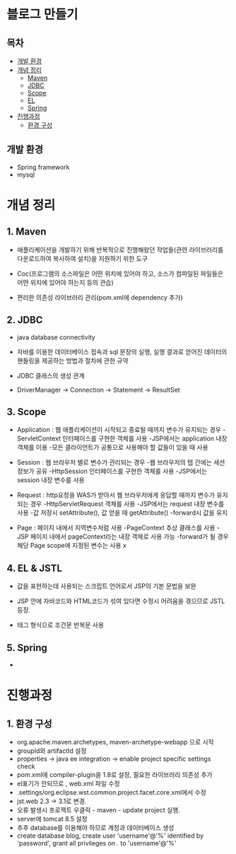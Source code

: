 # 블로그 만들기

## 목차

* [개발 환경](#개발-환경)
* [개념 정리](#개념-정리)
  * [Maven](#1-Maven)
  * [JDBC](#2-JDBC)
  * [Scope](#3-Scope)
  * [EL](#4-EL-&-JSTL)
  * [Spring](#5-Spring)
* [진행과정](#진행과정)
  * [환경 구성](#1-환경-구성)

## 개발 환경

* Spring framework
* mysql

# 개념 정리

## 1. Maven

* 애플리케이션을 개발하기 위해 반복적으로 진행해왔던 작업들(관련 라이브러리를 다운로드하여 복사하여 설치)을 지원하기 위한 도구
* Coc(프로그램의 소스파일은 어떤 위치에 있어야 하고, 소스가 컴파일된 파일들은 어떤 위치에 있어야 하는지 등의 관습)

* 편리한 의존성 라이브러리 관리(pom.xml에 dependency 추가)

## 2. JDBC

* java database connectivity
* 자바를 이용한 데이터베이스 접속과 sql 문장의 실행, 실행 결과로 얻어진 데이터의 핸들링을 제공하는 방법과 절차에 관한 규약

* JDBC 클래스의 생성 관계
* DriverManager -> Connection -> Statement -> ResultSet

## 3. Scope

* Application : 웹 애플리케이션이 시작되고 종료될 때까지 변수가 유지되는 경우
  -ServletContext 인터페이스를 구현한 객체를 사용
  -JSP에서는 application 내장 객체를 이용
  -모든 클라이언트가 공통으로 사용해야 할 값들이 있을 때 사용
* Session : 웹 브라우저 별로 변수가 관리되는 경우
  -웹 브라우저의 탭 간에는 세션정보가 공유
  -HttpSession 인터페이스를 구현한 객체를 사용
  -JSP에서는 session 내장 변수를 사용
  
* Request : http요청을 WAS가 받아서 웹 브라우저에게 응답할 때까지 변수가 유지되는 경우
  -HttpServletRequest 객체를 사용
  -JSP에서는 request 내장 변수를 사용
  -값 저장시 setAttribute(), 값 얻을 때 getAttribute()
  -forward시 값을 유지
  
* Page : 페이지 내에서 지역변수처럼 사용
  -PageContext 추상 클래스를 사용
  -JSP 페이지 내에서 pageContext라는 내장 객체로 사용 가능
  -forward가 될 경우 해당 Page scope에 지정된 변수는 사용 x
  
## 4. EL & JSTL

* 값을 표현하는데 사용되는 스크립트 언어로서 JSP의 기본 문법을 보완

* JSP 안에 자바코드와 HTML코드가 섞여 있다면 수정시 어려움을 겪으므로 JSTL 등장.
* 태그 형식으로 조건문 반복문 사용 

## 5. Spring

* 


# 진행과정 

## 1. 환경 구성

* org.apache.maven.archetypes,  maven-archetype-webapp 으로 시작
* groupId와 artifactId 설정
* properties -> java ee integration -> enable project specific settings check
* pom.xml에 compiler-plugin을 1.8로 설정, 필요한 라이브러리 의존성 추가
* el표기가 안되므로 , web.xml 파일 수정
* .settings/org.eclipse.wst.common.project.facet.core.xml에서 수정
* jst.web 2.3 -> 3.1로 변경.
* 오류 발생시 프로젝트 우클릭 - maven - update project 실행.
* server에 tomcat 8.5 설정
* 추후 database를 이용해야 하므로 계정과 데이터베이스 생성
* create database blog, create user 'username'@'%' identified by 'password', grant all privileges on *.* to 'username'@'%'
